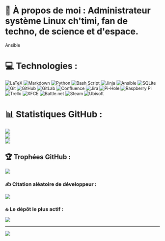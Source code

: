 # 💫 À propos de moi : Administrateur système Linux ch'timi, fan de techno, de science et d'espace.
Ansible


# 💻 Technologies :
![LaTeX](https://img.shields.io/badge/latex-%23008080.svg?style=for-the-badge&logo=latex&logoColor=white) ![Markdown](https://img.shields.io/badge/markdown-%23000000.svg?style=for-the-badge&logo=markdown&logoColor=white) ![Python](https://img.shields.io/badge/python-3670A0?style=for-the-badge&logo=python&logoColor=ffdd54) ![Bash Script](https://img.shields.io/badge/bash_script-%23121011.svg?style=for-the-badge&logo=gnu-bash&logoColor=white) ![Jinja](https://img.shields.io/badge/jinja-white.svg?style=for-the-badge&logo=jinja&logoColor=black) ![Ansible](https://img.shields.io/badge/ansible-%231A1918.svg?style=for-the-badge&logo=ansible&logoColor=white) ![SQLite](https://img.shields.io/badge/sqlite-%2307405e.svg?style=for-the-badge&logo=sqlite&logoColor=white) ![Git](https://img.shields.io/badge/git-%23F05033.svg?style=for-the-badge&logo=git&logoColor=white) ![GitHub](https://img.shields.io/badge/github-%23121011.svg?style=for-the-badge&logo=github&logoColor=white) ![GitLab](https://img.shields.io/badge/gitlab-%23181717.svg?style=for-the-badge&logo=gitlab&logoColor=white) ![Confluence](https://img.shields.io/badge/confluence-%23172BF4.svg?style=for-the-badge&logo=confluence&logoColor=white) ![Jira](https://img.shields.io/badge/jira-%230A0FFF.svg?style=for-the-badge&logo=jira&logoColor=white) ![Pi-Hole](https://img.shields.io/badge/pihole-%2396060C.svg?style=for-the-badge&logo=pi-hole&logoColor=white) ![Raspberry Pi](https://img.shields.io/badge/-Raspberry_Pi-C51A4A?style=for-the-badge&logo=Raspberry-Pi) ![Trello](https://img.shields.io/badge/Trello-%23026AA7.svg?style=for-the-badge&logo=Trello&logoColor=white) ![XFCE](https://img.shields.io/badge/XFCE-%232284F2.svg?style=for-the-badge&logo=xfce&logoColor=white) ![Battle.net](https://img.shields.io/badge/battle.net-%2300AEFF.svg?style=for-the-badge&logo=battle.net&logoColor=white) ![Steam](https://img.shields.io/badge/steam-%23000000.svg?style=for-the-badge&logo=steam&logoColor=white) ![Ubisoft](https://img.shields.io/badge/Ubisoft-%23F5F5F5.svg?style=for-the-badge&logo=Ubisoft&logoColor=black)

# 📊 Statistiques GitHub :
![](https://github-readme-stats.vercel.app/api?username=sebastux&theme=dark&hide_border=false&include_all_commits=true&count_private=true)<br/>
![](https://nirzak-streak-stats.vercel.app/?user=sebastux&theme=dark&hide_border=false)<br/>
![](https://github-readme-stats.vercel.app/api/top-langs/?username=sebastux&theme=dark&hide_border=false&include_all_commits=true&count_private=true&layout=compact)

## 🏆 Trophées GitHub :
![](https://github-profile-trophy.vercel.app/?username=sebastux&theme=radical&no-frame=false&no-bg=true&margin-w=4)

### ✍️ Citation aléatoire de développeur :
![](https://quotes-github-readme.vercel.app/api?type=horizontal&theme=tokyonight)

### 🔝 Le dépôt le plus actif :
![](https://github-contributor-stats.vercel.app/api?username=sebastux&limit=5&theme=dark&combine_all_yearly_contributions=true)

---
[![](https://visitcount.itsvg.in/api?id=sebastux&icon=0&color=0)](https://visitcount.itsvg.in)

<!-- Proudly created with GPRM ( https://gprm.itsvg.in ) -->
